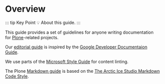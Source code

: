 # Overview

::: tip Key Point
:bulb: About this guide.
:::

This guide provides a set of guidelines for anyone writing documentation for [Plone](https://plone.org "Link to the plone.org site")-related projects.

Our [editorial guide](../editorial/general-guideline.md "Link to general docs guideline")
is inspired by the [Google Developer Documentaion Guide](https://developers.google.com/style/ "Link to the Google docs style guide").

We use parts of the [Microsoft Style Guide](https://docs.microsoft.com/en-us/style-guide/welcome/ "Link to the Microsoft style guide")
for content linting.

The Plone [Markdown guide](../markdown/accessibility-a11y.md)
is based on the [The Arctic Ice Studio Markdown Code Style](https://github.com/arcticicestudio/styleguide-markdown).
